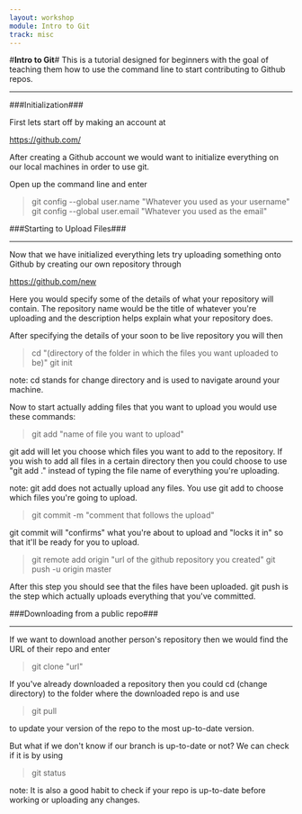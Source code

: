```yaml
---
layout: workshop
module: Intro to Git
track: misc
---
```


#**Intro to Git**#
This is a tutorial designed for beginners with the goal of teaching them how to use the command line to start contributing to Github repos.
________________________

###Initialization###

First lets start off by making an account at

https://github.com/

After creating a Github account we would want to initialize everything on our local machines in order to use git.

Open up the command line and enter

>git config --global user.name "Whatever you used as your username"  
>git config --global user.email "Whatever you used as the email"

###Starting to Upload Files###
______________________________

Now that we have initialized everything lets try uploading something onto Github by creating our own repository through

https://github.com/new

Here you would specify some of the details of what your repository will contain. The repository name would be the title of whatever you're uploading and the description helps explain what your repository does.

After specifying the details of your soon to be live repository you will then

>cd "(directory of the folder in which the files you want uploaded to be)"
>git init

note: cd stands for change directory and is used to navigate around your machine.

Now to start actually adding files that you want to upload you would use these commands:

>git add "name of file you want to upload"

git add will let you choose which files you want to add to the repository. If you wish to add all files in a certain directory then you could choose to use "git add ." instead of typing the file name of everything you're uploading.

note: git add does not actually upload any files. You use git add to choose which files you're going to upload.

>git commit -m "comment that follows the upload"

git commit will "confirms" what you're about to upload and "locks it in" so that it'll be ready for you to upload.

>git remote add origin "url of the github repository you created"
>git push -u origin master

After this step you should see that the files have been uploaded. git push is the step which actually uploads everything that you've committed.



###Downloading from a public repo###
______________________________

If we want to download another person's repository then we would find the URL of their repo and enter

>git clone "url"

If you've already downloaded a repository then you could cd (change directory) to the folder where the downloaded repo is and use

>git pull

to update your version of the repo to the most up-to-date version.

But what if we don't know if our branch is up-to-date or not? We can check if it is by using

>git status

note: It is also a good habit to check if your repo is up-to-date before working or uploading any changes.

